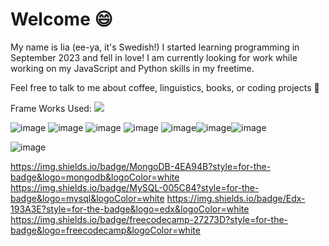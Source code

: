 # Welcome 😄
My name is Iia (ee-ya, it's Swedish!)
I started learning programming in September 2023 and fell in love!
I am currently looking for work while working on my JavaScript and Python skills in my freetime.

Feel free to talk to me about coffee, linguistics, books, or coding projects 👾

Frame Works Used: 
<img src="(https://img.shields.io/badge/Bootstrap-563D7C?style=for-the-badge&logo=bootstrap&logoColor=white)" />


![image]({https://img.shields.io/badge/Bootstrap-563D7C?style=for-the-badge&logo=bootstrap&logoColor=white}) ![image]({https://img.shields.io/badge/Font_Awesome-339AF0?style=for-the-badge&logo=fontawesome&logoColor=white}) ![image]({https://img.shields.io/badge/Jest-C21325?style=for-the-badge&logo=jest&logoColor=white}) ![image]({https://img.shields.io/badge/Material%20UI-007FFF?style=for-the-badge&logo=mui&logoColor=white}) ![image]({https://img.shields.io/badge/Node.js-339933?style=for-the-badge&logo=nodedotjs&logoColor=white})![image]({https://img.shields.io/badge/React-20232A?style=for-the-badge&logo=react&logoColor=61DAFB})![image]({https://img.shields.io/badge/Webpack-8DD6F9?style=for-the-badge&logo=Webpack&logoColor=white})


![image]({BadgeURLHere})








https://img.shields.io/badge/MongoDB-4EA94B?style=for-the-badge&logo=mongodb&logoColor=white
https://img.shields.io/badge/MySQL-005C84?style=for-the-badge&logo=mysql&logoColor=white
https://img.shields.io/badge/Edx-193A3E?style=for-the-badge&logo=edx&logoColor=white
https://img.shields.io/badge/freecodecamp-27273D?style=for-the-badge&logo=freecodecamp&logoColor=white
